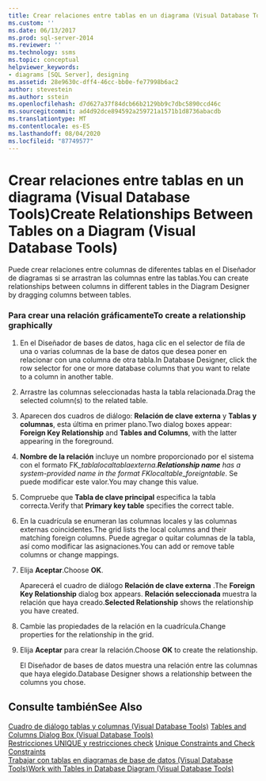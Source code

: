 ```yaml
---
title: Crear relaciones entre tablas en un diagrama (Visual Database Tools) | Microsoft Docs
ms.custom: ''
ms.date: 06/13/2017
ms.prod: sql-server-2014
ms.reviewer: ''
ms.technology: ssms
ms.topic: conceptual
helpviewer_keywords:
- diagrams [SQL Server], designing
ms.assetid: 28e9630c-dff4-46cc-bb0e-fe77998b6ac2
author: stevestein
ms.author: sstein
ms.openlocfilehash: d7d627a37f84dcb66b2129bb9c7dbc5890ccd46c
ms.sourcegitcommit: ad4d92dce894592a259721a1571b1d8736abacdb
ms.translationtype: MT
ms.contentlocale: es-ES
ms.lasthandoff: 08/04/2020
ms.locfileid: "87749577"
---
```

# <a name="create-relationships-between-tables-on-a-diagram-visual-database-tools"></a><span data-ttu-id="dbcbb-102">Crear relaciones entre tablas en un diagrama (Visual Database Tools)</span><span class="sxs-lookup"><span data-stu-id="dbcbb-102">Create Relationships Between Tables on a Diagram (Visual Database Tools)</span></span>
  <span data-ttu-id="dbcbb-103">Puede crear relaciones entre columnas de diferentes tablas en el Diseñador de diagramas si se arrastran las columnas entre las tablas.</span><span class="sxs-lookup"><span data-stu-id="dbcbb-103">You can create relationships between columns in different tables in the Diagram Designer by dragging columns between tables.</span></span>  
  
### <a name="to-create-a-relationship-graphically"></a><span data-ttu-id="dbcbb-104">Para crear una relación gráficamente</span><span class="sxs-lookup"><span data-stu-id="dbcbb-104">To create a relationship graphically</span></span>  
  
1.  <span data-ttu-id="dbcbb-105">En el Diseñador de bases de datos, haga clic en el selector de fila de una o varias columnas de la base de datos que desea poner en relacionar con una columna de otra tabla.</span><span class="sxs-lookup"><span data-stu-id="dbcbb-105">In Database Designer, click the row selector for one or more database columns that you want to relate to a column in another table.</span></span>  
  
2.  <span data-ttu-id="dbcbb-106">Arrastre las columnas seleccionadas hasta la tabla relacionada.</span><span class="sxs-lookup"><span data-stu-id="dbcbb-106">Drag the selected column(s) to the related table.</span></span>  
  
3.  <span data-ttu-id="dbcbb-107">Aparecen dos cuadros de diálogo: **Relación de clave externa** y **Tablas y columnas**, esta última en primer plano.</span><span class="sxs-lookup"><span data-stu-id="dbcbb-107">Two dialog boxes appear: **Foreign Key Relationship** and **Tables and Columns**, with the latter appearing in the foreground.</span></span>  
  
4.  <span data-ttu-id="dbcbb-108">**Nombre de la relación** incluye un nombre proporcionado por el sistema con el formato FK_*tablalocal*_*tablaexterna*.</span><span class="sxs-lookup"><span data-stu-id="dbcbb-108">**Relationship name** has a system-provided name in the format FK_*localtable*_*foreigntable*.</span></span> <span data-ttu-id="dbcbb-109">Se puede modificar este valor.</span><span class="sxs-lookup"><span data-stu-id="dbcbb-109">You may change this value.</span></span>  
  
5.  <span data-ttu-id="dbcbb-110">Compruebe que **Tabla de clave principal** especifica la tabla correcta.</span><span class="sxs-lookup"><span data-stu-id="dbcbb-110">Verify that **Primary key table** specifies the correct table.</span></span>  
  
6.  <span data-ttu-id="dbcbb-111">En la cuadrícula se enumeran las columnas locales y las columnas externas coincidentes.</span><span class="sxs-lookup"><span data-stu-id="dbcbb-111">The grid lists the local columns and their matching foreign columns.</span></span> <span data-ttu-id="dbcbb-112">Puede agregar o quitar columnas de la tabla, así como modificar las asignaciones.</span><span class="sxs-lookup"><span data-stu-id="dbcbb-112">You can add or remove table columns or change mappings.</span></span>  
  
7.  <span data-ttu-id="dbcbb-113">Elija **Aceptar**.</span><span class="sxs-lookup"><span data-stu-id="dbcbb-113">Choose **OK**.</span></span>  
  
     <span data-ttu-id="dbcbb-114">Aparecerá el cuadro de diálogo **Relación de clave externa** .</span><span class="sxs-lookup"><span data-stu-id="dbcbb-114">The **Foreign Key Relationship** dialog box appears.</span></span> <span data-ttu-id="dbcbb-115">**Relación seleccionada** muestra la relación que haya creado.</span><span class="sxs-lookup"><span data-stu-id="dbcbb-115">**Selected Relationship** shows the relationship you have created.</span></span>  
  
8.  <span data-ttu-id="dbcbb-116">Cambie las propiedades de la relación en la cuadrícula.</span><span class="sxs-lookup"><span data-stu-id="dbcbb-116">Change properties for the relationship in the grid.</span></span>  
  
9. <span data-ttu-id="dbcbb-117">Elija **Aceptar** para crear la relación.</span><span class="sxs-lookup"><span data-stu-id="dbcbb-117">Choose **OK** to create the relationship.</span></span>  
  
     <span data-ttu-id="dbcbb-118">El Diseñador de bases de datos muestra una relación entre las columnas que haya elegido.</span><span class="sxs-lookup"><span data-stu-id="dbcbb-118">Database Designer shows a relationship between the columns you chose.</span></span>  
  
## <a name="see-also"></a><span data-ttu-id="dbcbb-119">Consulte también</span><span class="sxs-lookup"><span data-stu-id="dbcbb-119">See Also</span></span>  
 <span data-ttu-id="dbcbb-120">[Cuadro de diálogo tablas y columnas &#40;Visual Database Tools&#41;](visual-database-tools.md) </span><span class="sxs-lookup"><span data-stu-id="dbcbb-120">[Tables and Columns Dialog Box &#40;Visual Database Tools&#41;](visual-database-tools.md) </span></span>  
 <span data-ttu-id="dbcbb-121">[Restricciones UNIQUE y restricciones check](../../relational-databases/tables/unique-constraints-and-check-constraints.md) </span><span class="sxs-lookup"><span data-stu-id="dbcbb-121">[Unique Constraints and Check Constraints](../../relational-databases/tables/unique-constraints-and-check-constraints.md) </span></span>  
 [<span data-ttu-id="dbcbb-122">Trabajar con tablas en diagramas de base de datos &#40;Visual Database Tools&#41;</span><span class="sxs-lookup"><span data-stu-id="dbcbb-122">Work with Tables in Database Diagram &#40;Visual Database Tools&#41;</span></span>](work-with-tables-in-database-diagram-visual-database-tools.md)  
  
  
